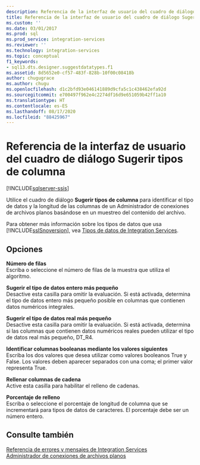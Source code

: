 ```yaml
---
description: Referencia de la interfaz de usuario del cuadro de diálogo Sugerir tipos de columna
title: Referencia de la interfaz de usuario del cuadro de diálogo Sugerir tipos de columna | Microsoft Docs
ms.custom: ''
ms.date: 03/01/2017
ms.prod: sql
ms.prod_service: integration-services
ms.reviewer: ''
ms.technology: integration-services
ms.topic: conceptual
f1_keywords:
- sql13.dts.designer.suggestdatatypes.f1
ms.assetid: 8d5652e0-cf57-483f-828b-10f00c08418b
author: chugugrace
ms.author: chugu
ms.openlocfilehash: d1c2bfd93e046141889d9cfa5c1c438462efa92d
ms.sourcegitcommit: e700497f962e4c2274df16d9e651059b42ff1a10
ms.translationtype: HT
ms.contentlocale: es-ES
ms.lasthandoff: 08/17/2020
ms.locfileid: "88425967"
---
```

# <a name="suggest-column-types-dialog-box-ui-reference"></a>Referencia de la interfaz de usuario del cuadro de diálogo Sugerir tipos de columna

[!INCLUDE[sqlserver-ssis](../../includes/applies-to-version/sqlserver-ssis.md)]


  Utilice el cuadro de diálogo **Sugerir tipos de columna** para identificar el tipo de datos y la longitud de las columnas de un Administrador de conexiones de archivos planos basándose en un muestreo del contenido del archivo.  
  
 Para obtener más información sobre los tipos de datos que usa [!INCLUDE[ssISnoversion](../../includes/ssisnoversion-md.md)], vea [Tipos de datos de Integration Services](../../integration-services/data-flow/integration-services-data-types.md).  
  
## <a name="options"></a>Opciones  
 **Número de filas**  
 Escriba o seleccione el número de filas de la muestra que utiliza el algoritmo.  
  
 **Sugerir el tipo de datos entero más pequeño**  
 Desactive esta casilla para omitir la evaluación. Si está activada, determina el tipo de datos entero más pequeño posible en columnas que contienen datos numéricos integrales.  
  
 **Sugerir el tipo de datos real más pequeño**  
 Desactive esta casilla para omitir la evaluación. Si está activada, determina si las columnas que contienen datos numéricos reales pueden utilizar el tipo de datos real más pequeño, DT_R4.  
  
 **Identificar columnas booleanas mediante los valores siguientes**  
 Escriba los dos valores que desea utilizar como valores booleanos True y False. Los valores deben aparecer separados con una coma; el primer valor representa True.  
  
 **Rellenar columnas de cadena**  
 Active esta casilla para habilitar el relleno de cadenas.  
  
 **Porcentaje de relleno**  
 Escriba o seleccione el porcentaje de longitud de columna que se incrementará para tipos de datos de caracteres. El porcentaje debe ser un número entero.  
  
## <a name="see-also"></a>Consulte también  
 [Referencia de errores y mensajes de Integration Services](../../integration-services/integration-services-error-and-message-reference.md)   
 [Administrador de conexiones de archivos planos](../../integration-services/connection-manager/flat-file-connection-manager.md)  
  
  
